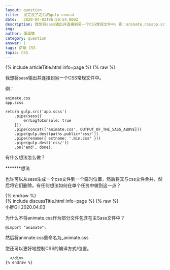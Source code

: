 ```yaml
---
layout: question
title:  没完没了之后的gulp concat
date:   2020-04-03T06:50:54.000Z
description: 我想将sass输出并连接到另一个CSS常规文件中。例：animate.cssapp.scssreturn gulp.src('app.scs...
img: 
author: 蛋蛋猿
category: question
answer: 1
tags: 萨斯 CSS
topic: CSS
---
```

<div class="article-root">
  <div class="article">
    {% include articleTitle.html info=page %}
    {% raw %}
    <div class="article-content"><p><font style="vertical-align: inherit;"><font style="vertical-align: inherit;">我想将sass输出并连接到另一个CSS常规文件中。</font></font></p>

<p><font style="vertical-align: inherit;"><font style="vertical-align: inherit;">例：</font></font></p>

<pre><code>animate.css<font></font>
app.scss<font></font>
<font></font>
return gulp.src('app.scss')<font></font>
    .pipe(sass({<font></font>
        errLogToConsole: true<font></font>
    }))<font></font>
    .pipe(concat(['animate.css', OUTPUT_OF_THE_SASS_ABOVE]))<font></font>
    .pipe(gulp.dest(paths.public+'css/'))<font></font>
    .pipe(rename({ extname: '.min.css' }))<font></font>
    .pipe(gulp.dest('css/'))<font></font>
    .on('end', done);<font></font>
</code></pre>

<p><font style="vertical-align: inherit;"><font style="vertical-align: inherit;">有什么想法怎么做？</font></font></p>

<p><font style="vertical-align: inherit;"><font style="vertical-align: inherit;">*******想法</font></font></p>

<p><font style="vertical-align: inherit;"><font style="vertical-align: inherit;">也许可以从sass生成一个css文件到一个临时位置，然后将其与css文件合并，然后将它们删除。</font><font style="vertical-align: inherit;">有任何想法如何在单个任务中做到这一点？</font></font></p></div>
    {% endraw %}
  </div>

  <div class="discuss-wrapper">
    {% include discussTitle.html info=page %}
    {% raw %}
    <div class="discuss-item">
        <div class="discuss-parent">
          <div class="discuss-meta">
            <span class="discuss-user">小胖Gil</span>
            <span class="discuss-time">2020.04.03</span>
          </div>
          <div class="discuss-comment"><p><font style="vertical-align: inherit;"><font style="vertical-align: inherit;">为什么不将animate.css作为部分文件包含在主Sass文件中？</font></font></p>

<pre><code>@import "animate";
</code></pre>

<p><font style="vertical-align: inherit;"><font style="vertical-align: inherit;">然后将animate.css重命名为_animate.css</font></font></p>

<p><font style="vertical-align: inherit;"><font style="vertical-align: inherit;">您还可以更好地控制CSS的编译方式/位置。</font></font></p></div>
        </div>
        
      </div>
    {% endraw %}
  </div>
<div>
